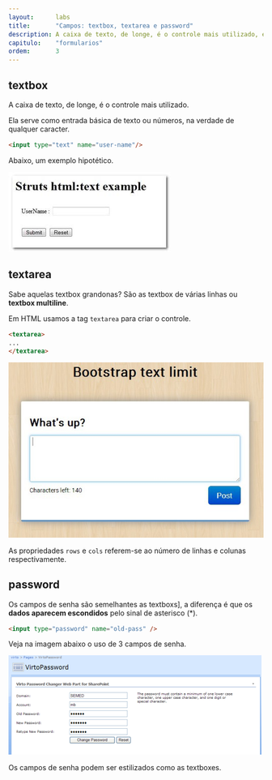 ```yaml
---
layout:      labs
title:       "Campos: textbox, textarea e password"
description: A caixa de texto, de longe, é o controle mais utilizado, ela serve como entrada básica de texto ou números, na verdade de qualquer caracter.
capitulo:    "formularios"
ordem:       3
---
```



## textbox

A caixa de texto, de longe, é o controle mais utilizado.

Ela serve como entrada básica de texto ou números, na verdade de qualquer caracter.

```html
<input type="text" name="user-name"/>
```

Abaixo, um exemplo hipotético.

![Ilustração de uma textbox](input-text.jpg "Ilustração de uma textbox")



## textarea

Sabe aquelas textbox grandonas? São as textbox de várias linhas ou __textbox multiline__.

Em HTML usamos a tag `textarea` para criar o controle.

```html
<textarea>
...
</textarea>
```

![Ilustração de um campo text area](textarea.jpg "Ilustração de um campo text area")

As propriedades `rows` e `cols` referem-se ao número de linhas e colunas respectivamente.



## password

Os campos de senha são semelhantes as textboxs], a diferença é que os __dados aparecem escondidos__ pelo sinal de 
asterisco (*).

```html
<input type="password" name="old-pass" />
```

Veja na imagem abaixo o uso de 3 campos de senha.

![Ilustração de um campo de senha](input-pass.png "Ilustração de um campo password")

Os campos de senha podem ser estilizados como as textboxes.
